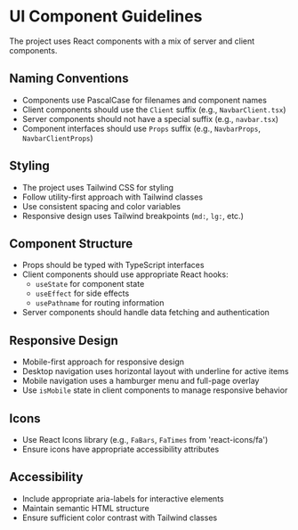 # UI Component Guidelines

The project uses React components with a mix of server and client components.

## Naming Conventions

- Components use PascalCase for filenames and component names
- Client components should use the `Client` suffix (e.g., `NavbarClient.tsx`)
- Server components should not have a special suffix (e.g., `navbar.tsx`)
- Component interfaces should use `Props` suffix (e.g., `NavbarProps`, `NavbarClientProps`)

## Styling

- The project uses Tailwind CSS for styling
- Follow utility-first approach with Tailwind classes
- Use consistent spacing and color variables
- Responsive design uses Tailwind breakpoints (`md:`, `lg:`, etc.)

## Component Structure

- Props should be typed with TypeScript interfaces
- Client components should use appropriate React hooks:
  - `useState` for component state
  - `useEffect` for side effects
  - `usePathname` for routing information
- Server components should handle data fetching and authentication

## Responsive Design

- Mobile-first approach for responsive design
- Desktop navigation uses horizontal layout with underline for active items
- Mobile navigation uses a hamburger menu and full-page overlay
- Use `isMobile` state in client components to manage responsive behavior

## Icons

- Use React Icons library (e.g., `FaBars`, `FaTimes` from 'react-icons/fa')
- Ensure icons have appropriate accessibility attributes

## Accessibility

- Include appropriate aria-labels for interactive elements
- Maintain semantic HTML structure
- Ensure sufficient color contrast with Tailwind classes